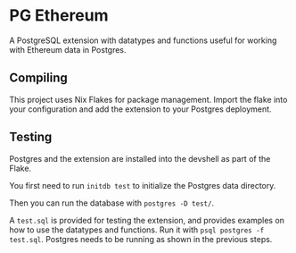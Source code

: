 # PG Ethereum

A PostgreSQL extension with datatypes and functions useful for working with
Ethereum data in Postgres.

## Compiling

This project uses Nix Flakes for package management. Import the flake into your
configuration and add the extension to your Postgres deployment.

## Testing

Postgres and the extension are installed into the devshell as part of the Flake.

You first need to run `initdb test` to initialize the Postgres data directory.

Then you can run the database with `postgres -D test/`.

A `test.sql` is provided for testing the extension, and provides examples on how
to use the datatypes and functions. Run it with `psql postgres -f test.sql`.
Postgres needs to be running as shown in the previous steps.

